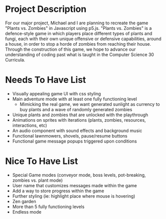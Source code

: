 # Project Description

For our major project, Michael and I are planning to recreate the game "Plants vs. Zombies" in Javascript using p5.js. "Plants vs. Zombies" is a defence-style game in which players place different types of plants and fungi, each with their own unique offensive or defensive capabilities, around a house, in order to stop a horde of zombies from reaching their house. Through the construction of this game, we hope to advance our understanding of coding past what is taught in the Computer Science 30 Curricula.

# Needs To Have List

- Visually appealing game UI with css styling
- Main adventure mode with at least one fully functioning level
    - Mimicking the real game, we want generated sunlight as currency to buy plants and a wave of randomly generated zombies 
- Unique plants and zombies that are unlocked with the playthrough
- Animations on sprites with iterations (plants, zombies, resources, interactions, etc)
- An audio component with sound effects and background music
- Functional lawnmowers, shovels, pause/resume buttons
- Functional game message popups triggered upon conditions


# Nice To Have List

- Special Game modes (conveyor mode, boss levels, pot-breaking, zombies vs. plant mode)
- User name that customizes messages made within the game
- Add a way to store progress within the game 
- Further styling (ie: highlight place where mouse is hovering)
- Zen garden
- More than 5 fully functioning levels
- Endless mode


